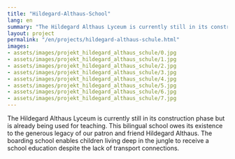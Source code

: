 ```yaml
---
title: "Hildegard-Althaus-School"
lang: en
summary: "The Hildegard Althaus Lyceum is currently still in its construction phase but is already being used for teaching."
layout: project
permalink: "/en/projects/hildegard-althaus-schule.html"
images: 
- assets/images/projekt_hildegard_althaus_schule/0.jpg
- assets/images/projekt_hildegard_althaus_schule/1.jpg
- assets/images/projekt_hildegard_althaus_schule/2.jpg
- assets/images/projekt_hildegard_althaus_schule/3.jpg
- assets/images/projekt_hildegard_althaus_schule/4.jpg
- assets/images/projekt_hildegard_althaus_schule/5.jpg
- assets/images/projekt_hildegard_althaus_schule/6.jpg
- assets/images/projekt_hildegard_althaus_schule/7.jpg
---
```


The Hildegard Althaus Lyceum is currently still in its construction phase but is already being used for teaching. This bilingual school owes its existence to the generous legacy of our patron and friend Hildegard Althaus. The boarding school enables children living deep in the jungle to receive a school education despite the lack of transport connections.
